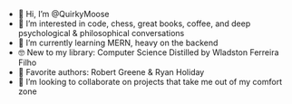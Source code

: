 - 👋 Hi, I’m @QuirkyMoose
- 👀 I’m interested in code, chess, great books, coffee, and deep psychological & philosophical conversations
- 🌱 I’m currently learning MERN, heavy on the backend
- 🤓 New to my library: Computer Science Distilled by Wladston Ferreira Filho
- 🥸 Favorite authors: Robert Greene & Ryan Holiday
- 💞️ I’m looking to collaborate on projects that take me out of my comfort zone

<!---
QuirkyMoose/QuirkyMoose is a ✨ special ✨ repository because its `README.md` (this file) appears on your GitHub profile.
You can click the Preview link to take a look at your changes.
--->
